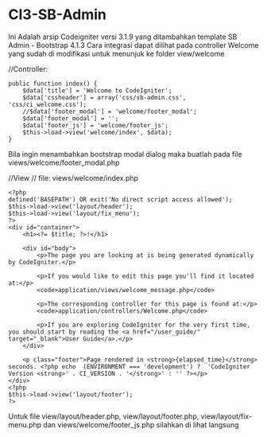 # CI3-SB-Admin
Ini Adalah arsip Codeigniter versi 3.1.9 yang ditambahkan template SB Admin - Bootstrap 4.1.3
Cara integrasi dapat dilihat pada controller Welcome yang sudah di modifikasi untuk menunjuk ke folder view/welcome

//Controller:
```
public function index() {
	$data['title'] = 'Welcome to CodeIgniter';
	$data['cssheader'] = array('css/sb-admin.css', 'css/ci_welcome.css');
	//$data['footer_modal'] = 'welcome/footer_modal';
	$data['footer_modal'] = '';
	$data['footer_js'] = 'welcome/footer_js';
	$this->load->view('welcome/index', $data);
}
```
Bila ingin menambahkan bootstrap modal dialog maka buatlah pada file views/welcome/footer_modal.php

//View
// file: views/welcome/index.php
```
<?php
defined('BASEPATH') OR exit('No direct script access allowed');
$this->load->view('layout/header');
$this->load->view('layout/fix_menu');
?>
<div id="container">
	<h1><?= $title; ?>!</h1>

	<div id="body">
		<p>The page you are looking at is being generated dynamically by CodeIgniter.</p>

		<p>If you would like to edit this page you'll find it located at:</p>
		<code>application/views/welcome_message.php</code>

		<p>The corresponding controller for this page is found at:</p>
		<code>application/controllers/Welcome.php</code>

		<p>If you are exploring CodeIgniter for the very first time, you should start by reading the <a href="/user_guide/" target="_blank">User Guide</a>.</p>
	</div>

	<p class="footer">Page rendered in <strong>{elapsed_time}</strong> seconds. <?php echo  (ENVIRONMENT === 'development') ?  'CodeIgniter Version <strong>' . CI_VERSION . '</strong>' : '' ?></p>
</div>
<?php
$this->load->view('layout/footer');
?>
```
Untuk file view/layout/header.php, view/layout/footer.php, view/layout/fix-menu.php dan views/welcome/footer_js.php silahkan di lihat langsung
